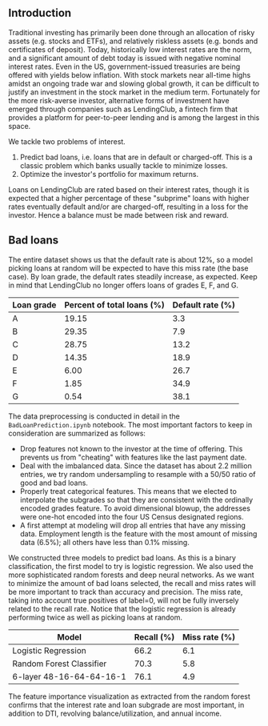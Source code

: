 ## Introduction

Traditional investing has primarily been done through an allocation of risky assets (e.g. stocks and ETFs), and relatively riskless assets (e.g. bonds and certificates of deposit). Today, historically low interest rates are the norm, and a significant amount of debt today is issued with negative nominal interest rates. Even in the US, government-issued treasuries are being offered with yields below inflation. With stock markets near all-time highs amidst an ongoing trade war and slowing global growth, it can be difficult to justify an investment in the stock market in the medium term. Fortunately for the more risk-averse investor, alternative forms of investment have emerged through companies such as LendingClub, a fintech firm that provides a platform for peer-to-peer lending and is among the largest in this space.

We tackle two problems of interest. 

1. Predict bad loans, i.e. loans that are in default or charged-off. This is a classic problem which banks usually tackle to minimize losses. 
2. Optimize the investor's portfolio for maximum returns.

Loans on LendingClub are rated based on their interest rates, though it is expected that a higher percentage of these "subprime" loans with higher rates eventually default and/or are charged-off, resulting in a loss for the investor. Hence a balance must be made between risk and reward.

## Bad loans

The entire dataset shows us that the default rate is about 12%, so a model picking loans at random will be expected to have this miss rate (the base case). By loan grade, the default rates steadily increase, as expected. Keep in mind that LendingClub no longer offers loans of grades E, F, and G.

| Loan grade | Percent of total loans (%) | Default rate (%) |
| ---- | ---- | ---- |
| A | 19.15 | 3.3 |
| B | 29.35 | 7.9 |
| C | 28.75 | 13.2 |
| D | 14.35 | 18.9 |
| E | 6.00 | 26.7 |
| F | 1.85 | 34.9 |
| G | 0.54 | 38.1 |

The data preprocessing is conducted in detail in the `BadLoanPrediction.ipynb` notebook. The most important factors to keep in consideration are summarized as follows:
* Drop features not known to the investor at the time of offering. This prevents us from "cheating" with features like the last payment date.
* Deal with the imbalanced data. Since the dataset has about 2.2 million entries, we try random undersampling to resample with a 50/50 ratio of good and bad loans.
* Properly treat categorical features. This means that we elected to interpolate the subgrades so that they are consistent with the ordinally encoded grades feature. To avoid dimensional blowup, the addresses were one-hot encoded into the four US Census designated regions.
* A first attempt at modeling will drop all entries that have any missing data. Employment length is the feature with the most amount of missing data (6.5%); all others have less than 0.1% missing.

We constructed three models to predict bad loans. As this is a binary classification, the first model to try is logistic regression. We also used the more sophisticated random forests and deep neural networks. As we want to minimize the amount of bad loans selected, the recall and miss rates will be more important to track than accuracy and precision. The miss rate, taking into account true positives of label=0, will not be fully inversely related to the recall rate. Notice that the logistic regression is already performing twice as well as picking loans at random.

| Model | Recall (%) | Miss rate (%) | 
| ---- | ---- | ---- |
| Logistic Regression | 66.2 | 6.1 |
| Random Forest Classifier | 70.3 | 5.8 |
| 6-layer 48-16-64-64-16-1 | 76.1 | 4.9 |

The feature importance visualization as extracted from the random forest confirms that the interest rate and loan subgrade are most important, in addition to DTI, revolving balance/utilization, and annual income.
